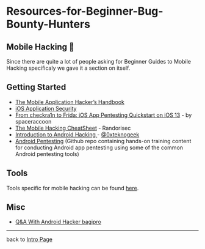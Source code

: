 # Resources-for-Beginner-Bug-Bounty-Hunters

## Mobile Hacking 📱
Since there are quite a lot of people asking for Beginner Guides to Mobile Hacking specificaly we gave it a section on itself.

## Getting Started
- [The Mobile Application Hacker’s Handbook](http://amzn.to/2cVOIrE)
- [iOS Application Security](http://amzn.to/2d9yo7m)
- [From checkra1n to Frida: iOS App Pentesting Quickstart on iOS 13](https://spaceraccoon.dev/from-checkra1n-to-frida-ios-app-pentesting-quickstart-on-ios-13) - by spaceraccoon
- [The Mobile Hacking CheatSheet](https://github.com/randorisec/MobileHackingCheatSheet) - Randorisec
- [Introduction to Android Hacking ](https://www.hackerone.com/blog/androidhackingmonth-intro-to-android-hacking) - [@0xteknogeek](https://twitter.com/0xteknogeek)
- [Android Pentesting](https://github.com/riddhi-shree/nullCommunity/tree/master/Android) (Github repo containing hands-on training content for conducting Android app pentesting using some of the common Android pentesting tools)

## Tools
Tools specific for mobile hacking can be found [here](/assets/tools.md#mobile-hacking).

## Misc
- [Q&A With Android Hacker bagipro](https://www.hackerone.com/blog/AndroidHackingMonth-qa-with-bagipro)

---
back to [Intro Page](/README.md)